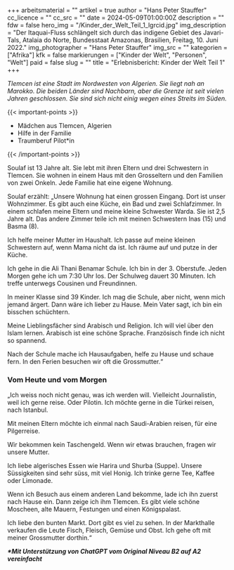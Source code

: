 +++
arbeitsmaterial = ""
artikel = true
author = "Hans Peter Stauffer"
cc_licence = ""
cc_src = ""
date = 2024-05-09T01:00:00Z
description = ""
fdw = false
hero_img = "/Kinder_der_Welt_Teil_1_lgrcid.jpg"
img_description = "Der Itaquai-Fluss schlängelt sich durch das indigene Gebiet des Javari-Tals, Atalaia do Norte, Bundesstaat Amazonas, Brasilien, Freitag, 10. Juni 2022."
img_photographer = "Hans Peter Stauffer"
img_src = ""
kategorien = ["Afrika"]
kfk = false
markierungen = ["Kinder der Welt", "Personen", "Welt"]
paid = false
slug = ""
title = "Erlebnisbericht: Kinder der Welt Teil 1"
+++

_Tlemcen ist eine Stadt im Nordwesten von Algerien. Sie liegt nah an Marokko. Die beiden Länder sind Nachbarn, aber die Grenze ist seit vielen Jahren geschlossen. Sie sind sich nicht einig wegen eines Streits im Süden._

{{< important-points >}}

<ul>

<li>Mädchen aus Tlemcen, Algerien</li>

<li>Hilfe in der Familie</li>

<li>Traumberuf Pilot*in</li>

</ul>

{{< /important-points >}}

Soulaf ist 13 Jahre alt. Sie lebt mit ihren Eltern und drei Schwestern in Tlemcen. Sie wohnen in einem Haus mit den Grosseltern und den Familien von zwei Onkeln. Jede Familie hat eine eigene Wohnung.

Soulaf erzählt: „Unsere Wohnung hat einen grossen Eingang. Dort ist unser Wohnzimmer. Es gibt auch eine Küche, ein Bad und zwei Schlafzimmer. In einem schlafen meine Eltern und meine kleine Schwester Warda. Sie ist 2,5 Jahre alt. Das andere Zimmer teile ich mit meinen Schwestern Inas (15) und Basma (8).

Ich helfe meiner Mutter im Haushalt. Ich passe auf meine kleinen Schwestern auf, wenn Mama nicht da ist. Ich räume auf und putze in der Küche.

Ich gehe in die Ali Thani Benamar Schule. Ich bin in der 3. Oberstufe. Jeden Morgen gehe ich um 7:30 Uhr los. Der Schulweg dauert 30 Minuten. Ich treffe unterwegs Cousinen und Freundinnen.

In meiner Klasse sind 39 Kinder. Ich mag die Schule, aber nicht, wenn mich jemand ärgert. Dann wäre ich lieber zu Hause. Mein Vater sagt, ich bin ein bisschen schüchtern.

Meine Lieblingsfächer sind Arabisch und Religion. Ich will viel über den Islam lernen. Arabisch ist eine schöne Sprache. Französisch finde ich nicht so spannend.

Nach der Schule mache ich Hausaufgaben, helfe zu Hause und schaue fern. In den Ferien besuchen wir oft die Grossmutter.“

### Vom Heute und vom Morgen

„Ich weiss noch nicht genau, was ich werden will. Vielleicht Journalistin, weil ich gerne reise. Oder Pilotin. Ich möchte gerne in die Türkei reisen, nach Istanbul.

Mit meinen Eltern möchte ich einmal nach Saudi-Arabien reisen, für eine Pilgerreise.

Wir bekommen kein Taschengeld. Wenn wir etwas brauchen, fragen wir unsere Mutter.

Ich liebe algerisches Essen wie Harira und Shurba (Suppe). Unsere Süssigkeiten sind sehr süss, mit viel Honig. Ich trinke gerne Tee, Kaffee oder Limonade.

Wenn ich Besuch aus einem anderen Land bekomme, lade ich ihn zuerst nach Hause ein. Dann zeige ich ihm Tlemcen. Es gibt viele schöne Moscheen, alte Mauern, Festungen und einen Königspalast.

Ich liebe den bunten Markt. Dort gibt es viel zu sehen. In der Markthalle verkaufen die Leute Fisch, Fleisch, Gemüse und Obst. Ich gehe oft mit meiner Grossmutter dorthin.“

**_\*Mit Unterstützung von ChatGPT vom Original Niveau B2 auf A2 vereinfacht_**